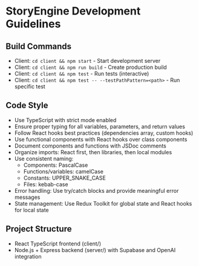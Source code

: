 # StoryEngine Development Guidelines

## Build Commands
- Client: `cd client && npm start` - Start development server
- Client: `cd client && npm run build` - Create production build
- Client: `cd client && npm test` - Run tests (interactive)
- Client: `cd client && npm test -- --testPathPattern=<path>` - Run specific test

## Code Style
- Use TypeScript with strict mode enabled
- Ensure proper typing for all variables, parameters, and return values
- Follow React hooks best practices (dependencies array, custom hooks)
- Use functional components with React hooks over class components
- Document components and functions with JSDoc comments
- Organize imports: React first, then libraries, then local modules
- Use consistent naming:
  - Components: PascalCase
  - Functions/variables: camelCase
  - Constants: UPPER_SNAKE_CASE
  - Files: kebab-case
- Error handling: Use try/catch blocks and provide meaningful error messages
- State management: Use Redux Toolkit for global state and React hooks for local state

## Project Structure
- React TypeScript frontend (client/)
- Node.js + Express backend (server/) with Supabase and OpenAI integration